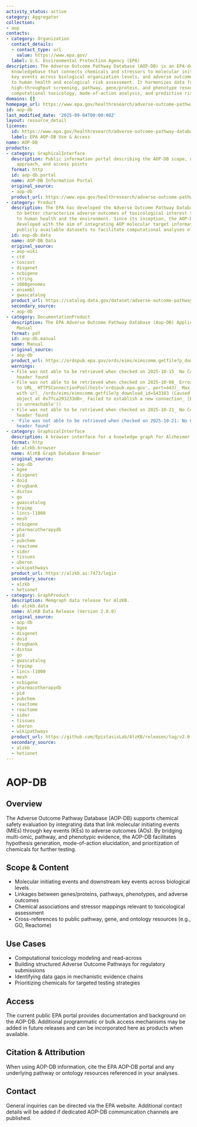 ```yaml
---
activity_status: active
category: Aggregator
collection:
- aop
contacts:
- category: Organization
  contact_details:
  - contact_type: url
    value: https://www.epa.gov/
  label: U.S. Environmental Protection Agency (EPA)
description: The Adverse Outcome Pathway Database (AOP-DB) is an EPA-developed integrative
  knowledgebase that connects chemicals and stressors to molecular initiating events,
  key events across biological organization levels, and adverse outcomes relevant
  to human health and ecological risk assessment. It harmonizes data from toxicology,
  high‑throughput screening, pathway, gene/protein, and phenotype resources to enable
  computational toxicology, mode-of-action analysis, and predictive risk prioritization.
domains: []
homepage_url: https://www.epa.gov/healthresearch/adverse-outcome-pathway-database-aop-db
id: aop-db
last_modified_date: '2025-09-04T00:00:00Z'
layout: resource_detail
license:
  id: https://www.epa.gov/healthresearch/adverse-outcome-pathway-database-aop-db
  label: EPA AOP-DB Use & Access
name: AOP-DB
products:
- category: GraphicalInterface
  description: Public information portal describing the AOP-DB scope, data integration
    approach, and access points
  format: http
  id: aop-db.portal
  name: AOP-DB Information Portal
  original_source:
  - aop-db
  product_url: https://www.epa.gov/healthresearch/adverse-outcome-pathway-database-aop-db
- category: Product
  description: The EPA has developed the Adverse Outcome Pathway Database (AOP-DB)
    to better characterize adverse outcomes of toxicological interest that are relevant
    to human health and the environment. Since its inception, the AOP-DB has been
    developed with the aim of integrating AOP molecular target information with other
    publicly available datasets to facilitate computational analyses of AOP information.
  id: aop-db.data
  name: AOP-DB Data
  original_source:
  - aop-wiki
  - ctd
  - toxcast
  - disgenet
  - ncbigene
  - string
  - 1000genomes
  - ensembl
  - gwascatalog
  product_url: https://catalog.data.gov/dataset/adverse-outcome-pathway-database-aop-db-version-2
  secondary_source:
  - aop-db
- category: DocumentationProduct
  description: The EPA Adverse Outcome Pathway Database (Aop-DB) Application User
    Manual
  format: pdf
  id: aop-db.manual
  name: Manual
  original_source:
  - aop-db
  product_url: https://ordspub.epa.gov/ords/eims/eimscomm.getfile?p_download_id=543383
  warnings:
  - File was not able to be retrieved when checked on 2025-10-15_ No Content-Length
    header found
  - File was not able to be retrieved when checked on 2025-10-08_ Error connecting
    to URL_ HTTPSConnectionPool(host='ordspub.epa.gov', port=443)_ Max retries exceeded
    with url_ /ords/eims/eimscomm.getfile?p_download_id=543383 (Caused by NewConnectionError('<urllib3.connection.HTTPSConnection
    object at 0x7fca293233d0>_ Failed to establish a new connection_ [Errno 101] Network
    is unreachable'))
  - File was not able to be retrieved when checked on 2025-10-21_ No Content-Length
    header found
  - 'File was not able to be retrieved when checked on 2025-10-21: No Content-Length
    header found'
- category: GraphicalInterface
  description: A browser interface for a knowledge graph for Alzheimer's Disease.
  format: http
  id: alzkb.browser
  name: AlzKB Graph Database Browser
  original_source:
  - aop-db
  - bgee
  - disgenet
  - doid
  - drugbank
  - dsstox
  - go
  - gwascatalog
  - hrpimp
  - lincs-l1000
  - mesh
  - ncbigene
  - pharmacotherapydb
  - pid
  - pubchem
  - reactome
  - sider
  - tissues
  - uberon
  - wikipathways
  product_url: https://alzkb.ai:7473/login
  secondary_source:
  - alzkb
  - hetionet
- category: GraphProduct
  description: Memgraph data release for AlzKB.
  id: alzkb.data
  name: AlzKB Data Release (Version 2.0.0)
  original_source:
  - aop-db
  - bgee
  - disgenet
  - doid
  - drugbank
  - dsstox
  - go
  - gwascatalog
  - hrpimp
  - lincs-l1000
  - mesh
  - ncbigene
  - pharmacotherapydb
  - pid
  - pubchem
  - reactome
  - reactome
  - sider
  - tissues
  - uberon
  - wikipathways
  product_url: https://github.com/EpistasisLab/AlzKB/releases/tag/v2.0.0
  secondary_source:
  - alzkb
  - hetionet
---
```

# AOP-DB

## Overview

The Adverse Outcome Pathway Database (AOP-DB) supports chemical safety evaluation by integrating data that link molecular initiating events (MIEs) through key events (KEs) to adverse outcomes (AOs). By bridging multi-omic, pathway, and phenotypic evidence, the AOP-DB facilitates hypothesis generation, mode-of-action elucidation, and prioritization of chemicals for further testing.

## Scope & Content

- Molecular initiating events and downstream key events across biological levels
- Linkages between genes/proteins, pathways, phenotypes, and adverse outcomes
- Chemical associations and stressor mappings relevant to toxicological assessment
- Cross-references to public pathway, gene, and ontology resources (e.g., GO, Reactome)

## Use Cases

- Computational toxicology modeling and read-across
- Building structured Adverse Outcome Pathways for regulatory submissions
- Identifying data gaps in mechanistic evidence chains
- Prioritizing chemicals for targeted testing strategies

## Access

The current public EPA portal provides documentation and background on the AOP-DB. Additional programmatic or bulk access mechanisms may be added in future releases and can be incorporated here as products when available.

## Citation & Attribution

When using AOP-DB information, cite the EPA AOP-DB portal and any underlying pathway or ontology resources referenced in your analyses.

## Contact

General inquiries can be directed via the EPA website. Additional contact details will be added if dedicated AOP-DB communication channels are published.